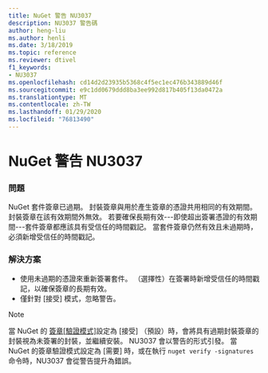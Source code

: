 ```yaml
---
title: NuGet 警告 NU3037
description: NU3037 警告碼
author: heng-liu
ms.author: henli
ms.date: 3/18/2019
ms.topic: reference
ms.reviewer: dtivel
f1_keywords:
- NU3037
ms.openlocfilehash: cd14d2d23935b5368c4f5ec1ec476b343889d46f
ms.sourcegitcommit: e9c1dd0679ddd8ba3ee992d817b405f13da0472a
ms.translationtype: MT
ms.contentlocale: zh-TW
ms.lasthandoff: 01/29/2020
ms.locfileid: "76813490"
---
```

# <a name="nuget-warning-nu3037"></a>NuGet 警告 NU3037

### <a name="issue"></a>問題

NuGet 套件簽章已過期。
封裝簽章與用於產生簽章的憑證共用相同的有效期間。 封裝簽章在該有效期間外無效。
若要確保長期有效---即使超出簽署憑證的有效期間---套件簽章都應該具有受信任的時間戳記。 當套件簽章仍然有效且未過期時，必須新增受信任的時間戳記。


### <a name="solution"></a>解決方案

* 使用未過期的憑證來重新簽署套件。 （選擇性）在簽署時新增受信任的時間戳記，以確保簽章的長期有效。
* 僅針對 [接受] 模式，忽略警告。

> [!Note]
> 當 NuGet 的 [簽章[驗證模式]](../../consume-packages/installing-signed-packages.md#configure-package-signature-requirements)設定為 [接受] （預設）時，會將具有過期封裝簽章的封裝視為未簽署的封裝，並繼續安裝。 NU3037 會以警告的形式引發。 當 NuGet 的簽章驗證模式設定為 [需要] 時，或在執行 `nuget verify -signatures` 命令時，NU3037 會從警告提升為錯誤。 
